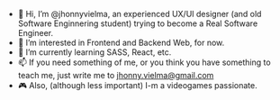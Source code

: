 

- 👋 Hi, I’m @jhonnyvielma, an experienced UX/UI designer (and old Software Enginnering student) trying to become a Real Software Engineer.
- 👀 I’m interested in Frontend and Backend Web, for now.
- 🌱 I’m currently learning SASS, React, etc.
- 📫 If you need something of me, or you think you have something to teach me, just write me to jhonny.vielma@gmail.com
- 🎮 Also, (although less important) I-m a videogames passionate.

<!---
jhonnyvielma/jhonnyvielma is a ✨ special ✨ repository because its `README.md` (this file) appears on your GitHub profile.
You can click the Preview link to take a look at your changes.
--->
